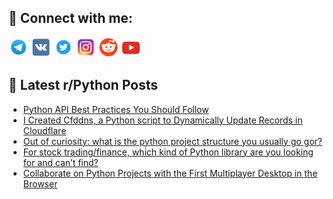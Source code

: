 ## 🔎 Connect with me:
[<img src="https://github.com/bullbesh/bullbesh/blob/main/images/Telegram.png" width="32" height="32" />](https://t.me/bullbesh)
[<img src="https://github.com/bullbesh/bullbesh/blob/main/images/VK.png" width="32" height="32" />](https://vk.com/bullbesh)
[<img src="https://github.com/bullbesh/bullbesh/blob/main/images/Twitter.png" width="32" height="32" />](https://twitter.com/bullbesh1)
[<img src="https://github.com/bullbesh/bullbesh/blob/main/images/Instagram.png" width="32" height="32" />](https://www.instagram.com/bullbesh)
[<img src="https://github.com/bullbesh/bullbesh/blob/main/images/Reddit.png" width="32" height="32" />](https://www.reddit.com/user/bullbesh)
[<img src="https://github.com/bullbesh/bullbesh/blob/main/images/YouTube.png" width="32" height="32" />](https://www.youtube.com/channel/UCtfjRs6uzgq5mfm8S06WTcg)

## 📕 Latest r/Python Posts
<!-- BLOG-POST-LIST:START -->
- [Python API Best Practices You Should Follow](https://www.reddit.com/r/Python/comments/12qk6wg/python_api_best_practices_you_should_follow/)
- [I Created Cfddns, a Python script to Dynamically Update Records in Cloudflare](https://www.reddit.com/r/Python/comments/12qjlzt/i_created_cfddns_a_python_script_to_dynamically/)
- [Out of curiosity: what is the python project structure you usually go gor?](https://www.reddit.com/r/Python/comments/12qit60/out_of_curiosity_what_is_the_python_project/)
- [For stock trading/finance, which kind of Python library are you looking for and can’t find?](https://www.reddit.com/r/Python/comments/12qfd3z/for_stock_tradingfinance_which_kind_of_python/)
- [Collaborate on Python Projects with the First Multiplayer Desktop in the Browser](https://www.reddit.com/r/Python/comments/12qb2e8/collaborate_on_python_projects_with_the_first/)
<!-- BLOG-POST-LIST:END -->
